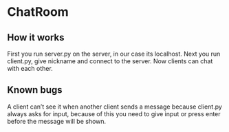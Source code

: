 # ChatRoom

## How it works
  
First you run server.py on the server, in our case its localhost. Next you run client.py, give nickname and connect to the server. Now clients can chat with each other.

## Known bugs
  
A client can’t see it when another client sends a message because client.py always asks for input, because of this you need to give input or press enter before the message will be shown.
